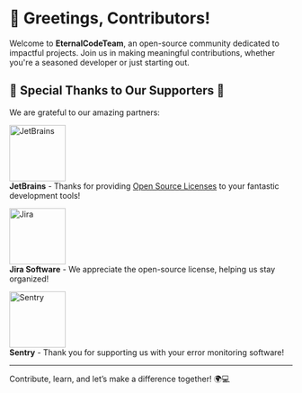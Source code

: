 # 👋 Greetings, Contributors!

Welcome to **EternalCodeTeam**, an open-source community dedicated to impactful projects. Join us in making meaningful contributions, whether you're a seasoned developer or just starting out.

## 🌟 Special Thanks to Our Supporters 🌟

We are grateful to our amazing partners:

[<img src="https://user-images.githubusercontent.com/65517973/210912946-447a6b9a-2685-4796-9482-a44bffc727ce.png" alt="JetBrains" width="100">](https://www.jetbrains.com)  
**JetBrains** - Thanks for providing [Open Source Licenses](https://www.jetbrains.com/opensource/) to your fantastic development tools!

[<img src="https://wac-cdn.atlassian.com/dam/jcr:fa01756d-6dcc-45d1-83ab-696fbfeb074f/Jira-icon-blue.svg?cdnVersion=1107" alt="Jira" width="100">](https://www.atlassian.com/software/jira)  
**Jira Software** - We appreciate the open-source license, helping us stay organized!

[<img src="https://i.imgur.com/7yXS9NS.png" alt="Sentry" width="100">](https://sentry.io/)  
**Sentry** - Thank you for supporting us with your error monitoring software!

---

Contribute, learn, and let’s make a difference together! 🌍💻
